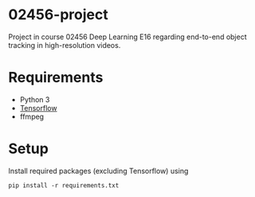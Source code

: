 # 02456-project
Project in course 02456 Deep Learning E16 regarding end-to-end object tracking in high-resolution videos.

# Requirements

* Python 3
* [Tensorflow](https://www.tensorflow.org/versions/r0.11/get_started/os_setup.html)
* ffmpeg

# Setup

Install required packages (excluding Tensorflow) using
```
pip install -r requirements.txt
```
